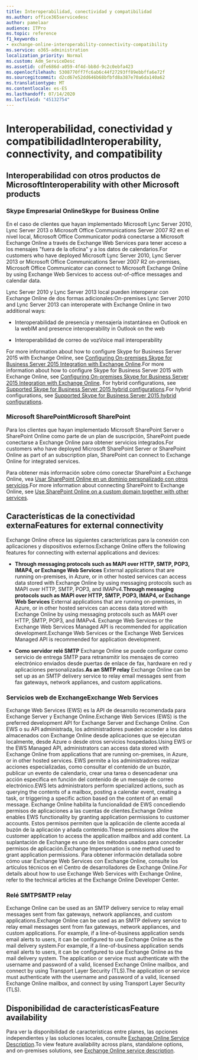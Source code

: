 ```yaml
---
title: Interoperabilidad, conectividad y compatibilidad
ms.author: office365servicedesc
author: pamelaar
audience: ITPro
ms.topic: reference
f1_keywords:
- exchange-online-interoperability-connectivity-compatibility
ms.service: o365-administration
localization_priority: Normal
ms.custom: Adm_ServiceDesc
ms.assetid: cdfe686d-a059-4f4d-bb8d-9c2c0ebfa423
ms.openlocfilehash: 5308770ff7fc6ab6c44f27293ff89ebbffa6e72f
ms.sourcegitcommit: d2cd67e52dd646b68bfbfd8a387e70a6da140a62
ms.translationtype: MT
ms.contentlocale: es-ES
ms.lasthandoff: 07/14/2020
ms.locfileid: "45132754"
---
```

# <a name="interoperability-connectivity-and-compatibility"></a><span data-ttu-id="483b8-102">Interoperabilidad, conectividad y compatibilidad</span><span class="sxs-lookup"><span data-stu-id="483b8-102">Interoperability, connectivity, and compatibility</span></span>

## <a name="interoperability-with-other-microsoft-products"></a><span data-ttu-id="483b8-103">Interoperabilidad con otros productos de Microsoft</span><span class="sxs-lookup"><span data-stu-id="483b8-103">Interoperability with other Microsoft products</span></span>

### <a name="skype-for-business-online"></a><span data-ttu-id="483b8-104">Skype Empresarial Online</span><span class="sxs-lookup"><span data-stu-id="483b8-104">Skype for Business Online</span></span>

<span data-ttu-id="483b8-105">En el caso de clientes que hayan implementado Microsoft Lync Server 2010, Lync Server 2013 o Microsoft Office Communications Server 2007 R2 en el nivel local, Microsoft Office Communicator podrá conectarse a Microsoft Exchange Online a través de Exchange Web Services para tener acceso a los mensajes "fuera de la oficina" y a los datos de calendarios.</span><span class="sxs-lookup"><span data-stu-id="483b8-105">For customers who have deployed Microsoft Lync Server 2010, Lync Server 2013 or Microsoft Office Communications Server 2007 R2 on-premises, Microsoft Office Communicator can connect to Microsoft Exchange Online by using Exchange Web Services to access out-of-office messages and calendar data.</span></span>
  
<span data-ttu-id="483b8-106">Lync Server 2010 y Lync Server 2013 local pueden interoperar con Exchange Online de dos formas adicionales:</span><span class="sxs-lookup"><span data-stu-id="483b8-106">On-premises Lync Server 2010 and Lync Server 2013 can interoperate with Exchange Online in two additional ways:</span></span>
  
- <span data-ttu-id="483b8-107">Interoperabilidad de presencia y mensajería instantánea en Outlook en la web</span><span class="sxs-lookup"><span data-stu-id="483b8-107">IM and presence interoperability in Outlook on the web</span></span>
    
- <span data-ttu-id="483b8-108">Interoperabilidad de correo de voz</span><span class="sxs-lookup"><span data-stu-id="483b8-108">Voice mail interoperability</span></span>
    
<span data-ttu-id="483b8-109">For more information about how to configure Skype for Business Server 2015 with Exchange Online, see [Configuring On-premises Skype for Business Server 2015 Integration with Exchange Online](https://go.microsoft.com/fwlink/p/?LinkId=271804).</span><span class="sxs-lookup"><span data-stu-id="483b8-109">For more information about how to configure Skype for Business Server 2015 with Exchange Online, see [Configuring On-premises Skype for Business Server 2015 Integration with Exchange Online](https://go.microsoft.com/fwlink/p/?LinkId=271804).</span></span> <span data-ttu-id="483b8-110">For hybrid configurations, see [Supported Skype for Business Server 2015 hybrid configurations](https://go.microsoft.com/fwlink/?LinkID=513084).</span><span class="sxs-lookup"><span data-stu-id="483b8-110">For hybrid configurations, see [Supported Skype for Business Server 2015 hybrid configurations](https://go.microsoft.com/fwlink/?LinkID=513084).</span></span>
  
### <a name="microsoft-sharepoint"></a><span data-ttu-id="483b8-111">Microsoft SharePoint</span><span class="sxs-lookup"><span data-stu-id="483b8-111">Microsoft SharePoint</span></span>

<span data-ttu-id="483b8-112">Para los clientes que hayan implementado Microsoft SharePoint Server o SharePoint Online como parte de un plan de suscripción, SharePoint puede conectarse a Exchange Online para obtener servicios integrados.</span><span class="sxs-lookup"><span data-stu-id="483b8-112">For customers who have deployed Microsoft SharePoint Server or SharePoint Online as part of an subscription plan, SharePoint can connect to Exchange Online for integrated services.</span></span>
  
<span data-ttu-id="483b8-113">Para obtener más información sobre cómo conectar SharePoint a Exchange Online, vea [Usar SharePoint Online en un dominio personalizado con otros servicios](https://go.microsoft.com/fwlink/?LinkId=271805).</span><span class="sxs-lookup"><span data-stu-id="483b8-113">For more information about connecting SharePoint to Exchange Online, see [Use SharePoint Online on a custom domain together with other services](https://go.microsoft.com/fwlink/?LinkId=271805).</span></span>
  
## <a name="features-for-external-connectivity"></a><span data-ttu-id="483b8-114">Características de la conectividad externa</span><span class="sxs-lookup"><span data-stu-id="483b8-114">Features for external connectivity</span></span>

<span data-ttu-id="483b8-115">Exchange Online ofrece las siguientes características para la conexión con aplicaciones y dispositivos externos:</span><span class="sxs-lookup"><span data-stu-id="483b8-115">Exchange Online offers the following features for connecting with external applications and devices:</span></span>
  
- <span data-ttu-id="483b8-116">**Through messaging protocols such as MAPI over HTTP, SMTP, POP3, IMAP4, or Exchange Web Services** External applications that are running on-premises, in Azure, or in other hosted services can access data stored with Exchange Online by using messaging protocols such as MAPI over HTTP, SMTP, POP3, and IMAPv4.</span><span class="sxs-lookup"><span data-stu-id="483b8-116">**Through messaging protocols such as MAPI over HTTP, SMTP, POP3, IMAP4, or Exchange Web Services** External applications that are running on-premises, in Azure, or in other hosted services can access data stored with Exchange Online by using messaging protocols such as MAPI over HTTP, SMTP, POP3, and IMAPv4.</span></span> <span data-ttu-id="483b8-117">Exchange Web Services or the Exchange Web Services Managed API is recommended for application development.</span><span class="sxs-lookup"><span data-stu-id="483b8-117">Exchange Web Services or the Exchange Web Services Managed API is recommended for application development.</span></span> 
    
- <span data-ttu-id="483b8-118">**Como servidor relé SMTP** Exchange Online se puede configurar como servicio de entrega SMTP para retransmitir los mensajes de correo electrónico enviados desde puertas de enlace de fax, hardware en red y aplicaciones personalizadas.</span><span class="sxs-lookup"><span data-stu-id="483b8-118">**As an SMTP relay** Exchange Online can be set up as an SMTP delivery service to relay email messages sent from fax gateways, network appliances, and custom applications.</span></span> 
    
### <a name="exchange-web-services"></a><span data-ttu-id="483b8-119">Servicios web de Exchange</span><span class="sxs-lookup"><span data-stu-id="483b8-119">Exchange Web Services</span></span>

<span data-ttu-id="483b8-120">Exchange Web Services (EWS) es la API de desarrollo recomendada para Exchange Server y Exchange Online.</span><span class="sxs-lookup"><span data-stu-id="483b8-120">Exchange Web Services (EWS) is the preferred development API for Exchange Server and Exchange Online.</span></span> <span data-ttu-id="483b8-121">Con EWS o su API administrada, los administradores pueden acceder a los datos almacenados con Exchange Online desde aplicaciones que se ejecutan localmente, desde Azure o desde otros servicios hospedados.</span><span class="sxs-lookup"><span data-stu-id="483b8-121">Using EWS or the EWS Managed API, administrators can access data stored with Exchange Online from applications that are running on-premises, in Azure, or in other hosted services.</span></span> <span data-ttu-id="483b8-122">EWS permite a los administradores realizar acciones especializadas, como consultar el contenido de un buzón, publicar un evento de calendario, crear una tarea o desencadenar una acción específica en función del contenido de un mensaje de correo electrónico.</span><span class="sxs-lookup"><span data-stu-id="483b8-122">EWS lets administrators perform specialized actions, such as querying the contents of a mailbox, posting a calendar event, creating a task, or triggering a specific action based on the content of an email message.</span></span> <span data-ttu-id="483b8-123">Exchange Online habilita la funcionalidad de EWS concediendo permisos de aplicaciones a las cuentas de clientes.</span><span class="sxs-lookup"><span data-stu-id="483b8-123">Exchange Online enables EWS functionality by granting application permissions to customer accounts.</span></span> <span data-ttu-id="483b8-124">Estos permisos permiten que la aplicación de cliente acceda al buzón de la aplicación y añada contenido.</span><span class="sxs-lookup"><span data-stu-id="483b8-124">These permissions allow the customer application to access the application mailbox and add content.</span></span> <span data-ttu-id="483b8-125">La suplantación de Exchange es uno de los métodos usados para conceder permisos de aplicación.</span><span class="sxs-lookup"><span data-stu-id="483b8-125">Exchange Impersonation is one method used to grant application permissions.</span></span> <span data-ttu-id="483b8-126">Para obtener información detallada sobre cómo usar Exchange Web Services con Exchange Online, consulte los artículos técnicos en el Centro de desarrolladores de Exchange Online.</span><span class="sxs-lookup"><span data-stu-id="483b8-126">For details about how to use Exchange Web Services with Exchange Online, refer to the technical articles at the Exchange Online Developer Center.</span></span>
  
### <a name="smtp-relay"></a><span data-ttu-id="483b8-127">Relé SMTP</span><span class="sxs-lookup"><span data-stu-id="483b8-127">SMTP relay</span></span>

<span data-ttu-id="483b8-128">Exchange Online can be used as an SMTP delivery service to relay email messages sent from fax gateways, network appliances, and custom applications.</span><span class="sxs-lookup"><span data-stu-id="483b8-128">Exchange Online can be used as an SMTP delivery service to relay email messages sent from fax gateways, network appliances, and custom applications.</span></span> <span data-ttu-id="483b8-129">For example, if a line-of-business application sends email alerts to users, it can be configured to use Exchange Online as the mail delivery system.</span><span class="sxs-lookup"><span data-stu-id="483b8-129">For example, if a line-of-business application sends email alerts to users, it can be configured to use Exchange Online as the mail delivery system.</span></span> <span data-ttu-id="483b8-130">The application or service must authenticate with the username and password of a valid, licensed Exchange Online mailbox, and connect by using Transport Layer Security (TLS).</span><span class="sxs-lookup"><span data-stu-id="483b8-130">The application or service must authenticate with the username and password of a valid, licensed Exchange Online mailbox, and connect by using Transport Layer Security (TLS).</span></span>
  
## <a name="feature-availability"></a><span data-ttu-id="483b8-131">Disponibilidad de características</span><span class="sxs-lookup"><span data-stu-id="483b8-131">Feature availability</span></span>

<span data-ttu-id="483b8-132">Para ver la disponibilidad de características entre planes, las opciones independientes y las soluciones locales, consulte [Exchange Online Service Description](exchange-online-service-description.md).</span><span class="sxs-lookup"><span data-stu-id="483b8-132">To view feature availability across plans, standalone options, and on-premises solutions, see [Exchange Online service description](exchange-online-service-description.md).</span></span>
  

